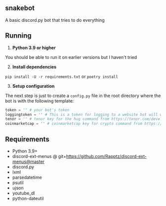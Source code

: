## snakebot
A basic discord.py bot that tries to do everything

## Running

1. **Python 3.9 or higher**

You should be able to run it on earlier versions but I haven't tried

2. **Install dependencies**

`pip install -U -r requirements.txt`
or
`poetry install`


3. **Setup configuration**

The next step is just to create a `config.py` file in the root directory where
the bot is with the following template:

```py
token = '' # your bot's token
loggingtoken = '' # This is a token for logging to a website bot will work without it
tenor = '' # tenor key for the hug command from https://tenor.com/developer/dashboard
coinmarketcap = '' # coinmarketcap key for crypto command from https://pro.coinmarketcap.com/
```

## Requirements

- Python 3.9+
- discord-ext-menus @ git+https://github.com/Rapptz/discord-ext-menus@master
- discord.py
- lxml
- parsedatetime
- psutil
- ujson
- youtube_dl
- python-dateutil
